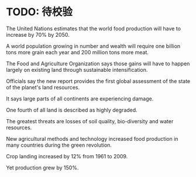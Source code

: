 # TODO: 待校验

The United Nations estimates that the world food production will have to increase by 70% by 2050.

A world population growing in number and wealth will require one billion tons more grain each year and 200 million tons more meat.

The Food and Agriculture Organization says those gains will have to happen largely on existing land through sustainable intensification.

Officials say the new report provides the first global assessment of the state of the planet's land resources.

It says large parts of all continents are experiencing damage.

One fourth of all land is described as highly degraded.

The greatest threats are losses of soil quality, bio-diversity and water resources.

New agricultural methods and technology increased food production in many countries during the green revolution.

Crop landing increased by 12% from 1961 to 2009.

Yet production grew by 150%.
